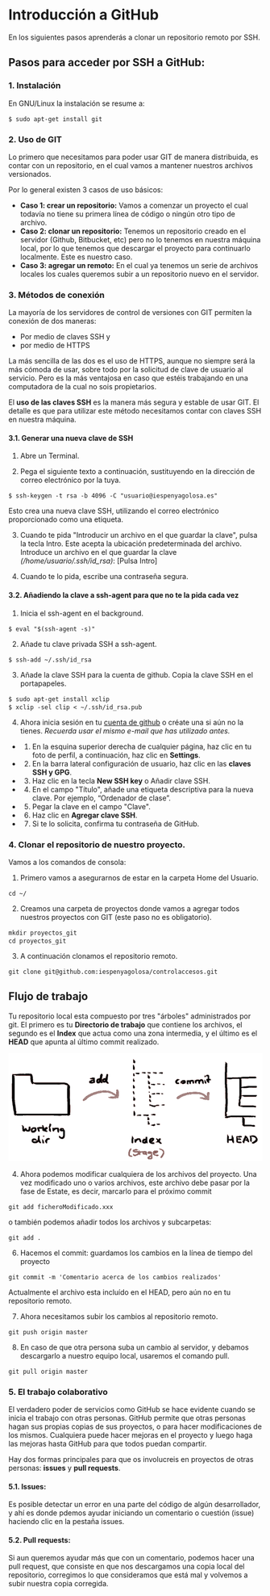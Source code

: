 # Introducción a GitHub
En los siguientes pasos aprenderás a clonar un repositorio remoto por SSH.

## Pasos para acceder por SSH a GitHub:
### 1. Instalación
En GNU/Linux la instalación se resume a:
```
$ sudo apt-get install git
```
### 2. Uso de GIT
Lo primero que necesitamos para poder usar GIT de manera distribuida, es contar con un repositorio, en el cual vamos a mantener nuestros archivos versionados.

Por lo general existen 3 casos de uso básicos:
* **Caso 1: crear un repositorio:** Vamos a comenzar un proyecto el cual todavía no tiene su primera línea de código o ningún otro tipo de archivo.
* **Caso 2: clonar un repositorio:** Tenemos un repositorio creado en el servidor (Github, Bitbucket, etc) pero no lo tenemos en nuestra máquina local, por lo que tenemos que descargar el proyecto para continuarlo localmente. Este es nuestro caso.
* **Caso 3: agregar un remoto:** En el cual ya tenemos un serie de archivos locales los cuales queremos subir a un repositorio nuevo en el servidor.

### 3. Métodos de conexión
La mayoría de los servidores de control de versiones con GIT permiten la conexión de dos maneras:
* Por medio de claves SSH y
* por medio de HTTPS

La más sencilla de las dos es el uso de HTTPS, aunque no siempre será la más cómoda de usar, sobre todo por la solicitud de clave de usuario al servicio. Pero es la más ventajosa en caso que estéis trabajando en una computadora de la cual no sois
propietarios.

El **uso de las claves SSH** es la manera más segura y estable de usar GIT. El detalle es que para utilizar este método necesitamos contar con claves SSH en nuestra máquina.

#### 3.1. Generar una nueva clave de SSH
1. Abre un Terminal.

2. Pega el siguiente texto a continuación, sustituyendo en la dirección de correo electrónico por la tuya.
```
$ ssh-keygen -t rsa -b 4096 -C "usuario@iespenyagolosa.es"
```
Esto crea una nueva clave SSH, utilizando el correo electrónico proporcionado como una etiqueta.

3. Cuando te pida "Introducir un archivo en el que guardar la clave", pulsa la tecla Intro. Este acepta la ubicación predeterminada del archivo.
Introduce un archivo en el que guardar la clave *(/home/usuario/.ssh/id_rsa)*: [Pulsa Intro]

4. Cuando te lo pida, escribe una contraseña segura.

#### 3.2. Añadiendo la clave a ssh-agent para que no te la pida cada vez

1. Inicia el ssh-agent en el background.

```
$ eval "$(ssh-agent -s)"
```

2. Añade tu clave privada SSH a ssh-agent.

```
$ ssh-add ~/.ssh/id_rsa
```

3. Añade la clave SSH para la cuenta de github. Copia la clave SSH en el portapapeles.

```
$ sudo apt-get install xclip
$ xclip -sel clip < ~/.ssh/id_rsa.pub
```

4. Ahora inicia sesión en tu [cuenta de github](https://www.github.com) o créate una si aún no la tienes. *Recuerda usar el mismo e-mail que has utilizado antes.*

* 1. En la esquina superior derecha de cualquier página, haz clic en tu foto de perfil, a continuación, haz clic en **Settings**.

* 2. En la barra lateral configuración de usuario, haz clic en las **claves SSH y GPG**.

* 3. Haz clic en la tecla **New SSH key** o Añadir clave SSH.

* 4. En el campo "Título", añade una etiqueta descriptiva para la nueva clave. Por ejemplo, “Ordenador de clase”.

* 5. Pegar la clave en el campo "Clave".

* 6. Haz clic en **Agregar clave SSH**.

* 7. Si te lo solicita, confirma tu contraseña de GitHub.

### 4. Clonar el repositorio de nuestro proyecto.

Vamos a los comandos de consola:

1. Primero vamos a asegurarnos de estar en la carpeta Home del Usuario.
```
cd ~/
```

2. Creamos una carpeta de proyectos donde vamos a agregar todos nuestros proyectos con GIT (este paso no es obligatorio).
```
mkdir proyectos_git
cd proyectos_git
```
3. A continuación clonamos el repositorio remoto.
```
git clone git@github.com:iespenyagolosa/controlaccesos.git
```

## Flujo de trabajo
Tu repositorio local esta compuesto por tres "árboles" administrados por git. El primero es tu **Directorio de trabajo** que contiene los archivos, el segundo es el **Index** que actua como una zona intermedia, y el último es el **HEAD** que apunta al último commit realizado.

![Arboles del repositorio local](img/trees.png)

4. Ahora podemos modificar cualquiera de los archivos del proyecto. Una vez modificado uno o varios archivos, este archivo debe pasar por la fase de Estate, es decir, marcarlo para el próximo commit
```
git add ficheroModificado.xxx
```
o también podemos añadir todos los archivos y subcarpetas:
```
git add .
```

6. Hacemos el commit: guardamos los cambios en la línea de tiempo del proyecto
```
git commit -m 'Comentario acerca de los cambios realizados'
```
Actualmente el archivo esta incluído en el HEAD, pero aún no en tu repositorio remoto.

7. Ahora necesitamos subir los cambios al repositorio remoto.
```
git push origin master
```
8. En caso de que otra persona suba un cambio al servidor, y debamos descargarlo a nuestro equipo local, usaremos el comando pull.
```
git pull origin master
```

### 5. El trabajo colaborativo
El verdadero poder de servicios como GitHub se hace evidente cuando se inicia el trabajo con otras personas. GitHub permite que otras personas hagan sus propias copias de sus proyectos, o para hacer modificaciones de los mismos. Cualquiera puede hacer mejoras en el proyecto y luego haga las mejoras hasta GitHub para que todos puedan compartir.

Hay dos formas principales para que os involucreis en proyectos de otras personas: **issues** y **pull requests**.
#### 5.1. Issues:
Es posible detectar un error en una parte del código de algún desarrollador, y ahí es donde pdemos ayudar iniciando un comentario o cuestión (issue) haciendo clic en la pestaña issues.

#### 5.2. Pull requests:
Si aun queremos ayudar más que con un comentario, podemos hacer una pull request, que consiste en que nos descargamos una copia local del repositorio, corregimos lo que consideramos que está mal y volvemos a subir nuestra copia corregida.
